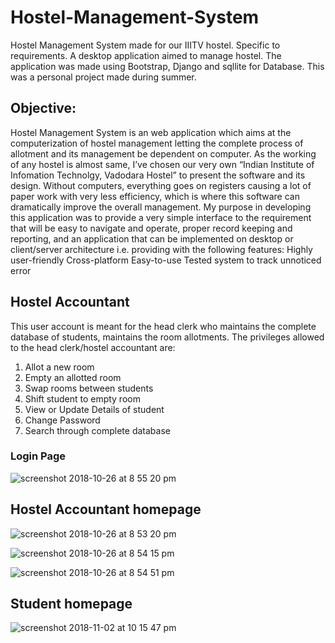 # Hostel-Management-System
Hostel Management System made for our IIITV hostel. Specific to requirements.
A desktop application aimed to manage hostel. The application was made using Bootstrap, Django and sqllite for Database.
This was a personal project made during summer.
## Objective:
Hostel Management System is an web application which aims at the computerization of hostel management letting the complete process of allotment and its management be dependent on computer. As the working of any hostel is almost same, I’ve chosen our very own “Indian Institute of Infomation Technolgy, Vadodara Hostel” to present the software and its design. Without computers, everything goes on registers causing a lot of paper work with very less efficiency, which is where this software can dramatically improve the overall management. My purpose in developing this application was to provide a very simple interface to the requirement that will be easy to navigate and operate, proper record keeping and reporting, and an application that can be implemented on desktop or client/server architecture i.e. providing with the following features:
Highly user-friendly Cross-platform Easy-to-use Tested system to track unnoticed error

## Hostel Accountant
This user account is meant for the head clerk who maintains the complete database of students, maintains the room allotments.
The privileges allowed to the head clerk/hostel accountant are:
1. Allot a new room
2. Empty an allotted room
3. Swap rooms between students
4. Shift student to empty room
5. View or Update Details of student
6. Change Password
7. Search through complete database

### Login Page
![screenshot 2018-10-26 at 8 55 20 pm](https://user-images.githubusercontent.com/25260334/47576541-5f147a00-d962-11e8-915e-fbe8fa322472.png)

## Hostel Accountant homepage
![screenshot 2018-10-26 at 8 53 20 pm](https://user-images.githubusercontent.com/25260334/47576546-5fad1080-d962-11e8-88cf-a051b4ff0f31.png)

![screenshot 2018-10-26 at 8 54 15 pm](https://user-images.githubusercontent.com/25260334/47576545-5fad1080-d962-11e8-9668-d56906feae87.png)

![screenshot 2018-10-26 at 8 54 51 pm](https://user-images.githubusercontent.com/25260334/47576544-5f147a00-d962-11e8-80fa-a1b34b05ca86.png)

## Student homepage
![screenshot 2018-11-02 at 10 15 47 pm](https://user-images.githubusercontent.com/25260334/47928701-eb87e500-deec-11e8-8f9a-decec21e8d4b.png)



